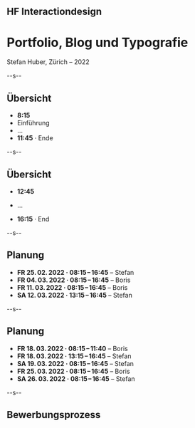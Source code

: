## HF Interactiondesign

# Portfolio, Blog und Typografie

Stefan Huber, Zürich – 2022 <!-- .element: class="footer" -->

--s--

## Übersicht

- **8:15**
- Einführung
- …
- **11:45** · Ende

--s--

## Übersicht

- **12:45**

* …

- **16:15** · End

--s--

## Planung

- **FR 25. 02. 2022 · 08:15 – 16:45** – Stefan
- **FR 04. 03. 2022 · 08:15 – 16:45** – Boris
- **FR 11. 03. 2022 · 08:15 – 16:45** – Boris
- **SA 12. 03. 2022 · 13:15 – 16:45** – Stefan

--s--

## Planung

- **FR 18. 03. 2022 · 08:15 – 11:40** – Boris
- **FR 18. 03. 2022 · 13:15 – 16:45** – Stefan
- **SA 19. 03. 2022 · 08:15 – 16:45** – Stefan
- **FR 25. 03. 2022 · 08:15 – 16:45** – Boris
- **SA 26. 03. 2022 · 08:15 – 16:45** – Stefan

--s--

## Bewerbungsprozess

<!--

http://liip.spookstad.be/

portfolio letzes lehrgänge

 -->
